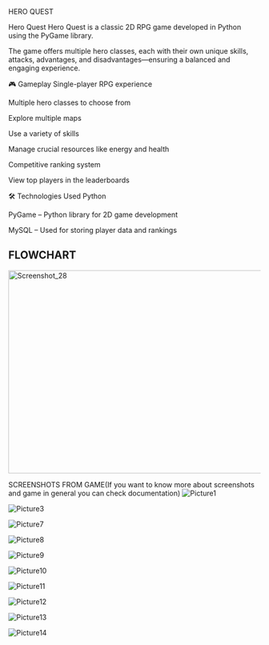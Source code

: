 HERO QUEST

Hero Quest
Hero Quest is a classic 2D RPG game developed in Python using the PyGame library.

The game offers multiple hero classes, each with their own unique skills, attacks, advantages, and disadvantages—ensuring a balanced and engaging experience.

🎮 Gameplay
Single-player RPG experience

Multiple hero classes to choose from

Explore multiple maps

Use a variety of skills

Manage crucial resources like energy and health

Competitive ranking system

View top players in the leaderboards

🛠️ Technologies Used
Python

PyGame – Python library for 2D game development

MySQL – Used for storing player data and rankings

FLOWCHART
-----------------------------------------------------
<img width="634" height="406" alt="Screenshot_28" src="https://github.com/user-attachments/assets/db912692-bef0-416c-b7d2-1fbb8e4ec68d" />

SCREENSHOTS FROM GAME(If you want to know more about screenshots and game in general you can check documentation)
![Picture1](https://github.com/user-attachments/assets/90eb2768-6c3e-452a-aef0-301c3327eb3e)

![Picture3](https://github.com/user-attachments/assets/82edb170-0aa4-44da-b146-5c2f9a2d5082)

![Picture7](https://github.com/user-attachments/assets/e94a55bd-388d-4887-a0e7-96a11f6f1bb1)

![Picture8](https://github.com/user-attachments/assets/4027f645-4a80-48ed-b8e4-a758244776c7)

![Picture9](https://github.com/user-attachments/assets/720bc04c-9e5e-4497-99d4-3003a5e44a1e)

![Picture10](https://github.com/user-attachments/assets/9c198fa2-1c60-4e68-b731-f1d5c3c1ae1a)

![Picture11](https://github.com/user-attachments/assets/fee9f0ae-3a6f-4be7-9fe5-70baf080bc8b)

![Picture12](https://github.com/user-attachments/assets/62e0c218-2f34-4635-8ac0-37d0b66e5fb4)

![Picture13](https://github.com/user-attachments/assets/8d0ea702-1255-439e-96ee-ea94bb2fa557)

![Picture14](https://github.com/user-attachments/assets/9be0ed91-b807-423e-b0b2-7108d2d119e6)
